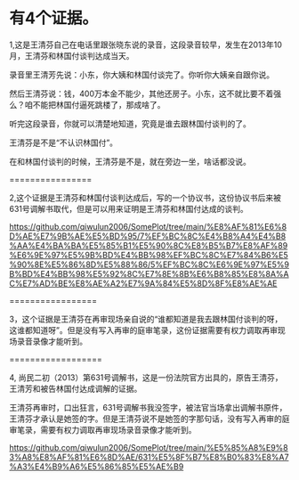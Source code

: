 有4个证据。
=======================

1,这是王清芬自己在电话里跟张晓东说的录音，这段录音较早，发生在2013年10月，王清芬和林国付谈判达成当天。

录音里王清芳先说：小东，你大姨和林国付谈完了。你听你大姨亲自跟你说。

然后王清芬说：钱，400万本金不能少，其他还房子。小东，这不就比要不着强么？咱不能把林国付逼死跳楼了，那成啥了。

听完这段录音，你就可以清楚地知道，究竟是谁去跟林国付谈判的了。

王清芬是不是“不认识林国付”。

在和林国付谈判的时候，王清芬是不是，就在旁边一坐，啥话都没说。

================

2,这个证据是王清芬和林国付谈判达成后，写的一个协议书，这份协议书后来被631号调解书取代，但是可以用来证明是王清芬和林国付达成的谈判。

https://github.com/qiwulun2006/SomePlot/tree/main/%E8%AF%81%E6%8D%AE%E7%9B%AE%E5%BD%95/7%EF%BC%8C%E4%B8%A4%E4%B8%AA%E4%BA%BA%E5%85%B1%E5%90%8C%E8%B5%B7%E8%AF%89%E6%9E%97%E5%9B%BD%E4%BB%98%EF%BC%8C%E7%84%B6%E5%90%8E%E5%86%8D%E5%88%86/5%EF%BC%8C%E6%9E%97%E5%9B%BD%E4%BB%98%E5%92%8C%E7%8E%8B%E6%B8%85%E8%8A%AC%E7%AD%BE%E8%AE%A2%E7%9A%84%E5%8D%8F%E8%AE%AE

=================

3，这个证据是王清芬在再审现场亲自说的“谁都知道是我去跟林国付谈判的呀，这谁都知道呀”。但是没有写入再审的庭审笔录，这份证据需要有权力调取再审现场录音录像才能听到。

==================

4, 尚民二初（2013）第631号调解书，这是一份法院官方出具的，原告王清芬，王清芳和被告林国付达成调解的证据。

王清芬再审时，口出狂言，631号调解书我没签字，被法官当场拿出调解书原件，王清芬才承认是她签的字。但是王清芬说不是她签的字那句话，没有写入再审的庭审笔录，需要有权力调取再审现场录音录像才能听到。

https://github.com/qiwulun2006/SomePlot/tree/main/%E5%85%A8%E9%83%A8%E8%AF%81%E6%8D%AE/631%E5%8F%B7%E8%B0%83%E8%A7%A3%E4%B9%A6%E5%86%85%E5%AE%B9

